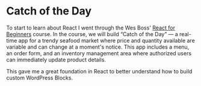 Catch of the Day
===================
To start to learn about React I went through the Wes Boss' [React for Beginners](https://reactforbeginners.com/) course. In the course, we will build “Catch of the Day” — a real-time app for a trendy seafood market where price and quantity available are variable and can change at a moment's notice. This app includes a menu, an order form, and an inventory management area where authorized users can immediately update product details.

This gave me a great foundation in React to better understand how to build custom WordPress Blocks.